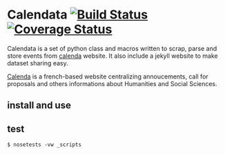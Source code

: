 # Calendata [![Build Status](https://travis-ci.org/taniki/calendata.png)](https://travis-ci.org/taniki/calendata) [![Coverage Status](https://coveralls.io/repos/taniki/calendata/badge.png?branch=master)](https://coveralls.io/r/taniki/calendata)


Calendata is a set of python class and macros written to scrap, parse and store events from [calenda](http://calenda.org) website. It also include a jekyll website to make dataset sharing easy.

[Calenda](http://calenda.org) is a french-based website centralizing annoucements, call for proposals and others informations about Humanities and Social Sciences.

## install and use


## test

```
$ nosetests -vw _scripts
```
